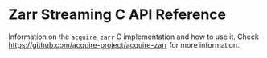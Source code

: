 # Zarr Streaming C API Reference

Information on the `acquire_zarr` C implementation and how to use it. Check
https://github.com/acquire-project/acquire-zarr for more information.
